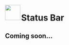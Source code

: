 <image width="50px" src="https://raw.githubusercontent.com/sminez/penrose/develop/icon.svg" align="left"></image>
# Status Bar

## Coming soon...
